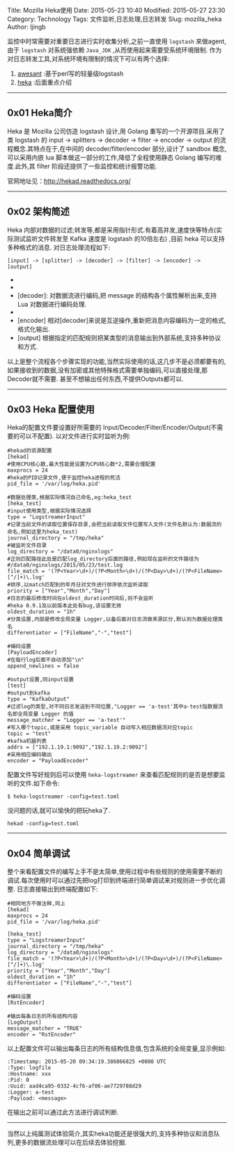 Title: Mozilla Heka使用
Date: 2015-05-23 10:40
Modified: 2015-05-27 23:30
Category: Technology
Tags: 文件监听,日志处理,日志转发
Slug: mozilla_heka
Author: ljingb

监控中时常需要对重要日志进行实时收集分析,之前一直使用 `logstash` 來做agent,由于 `logstash` 对系统强依赖 `Java_JDK` ,从而使用起来需要受系统环境限制.
作为对日志转发工具,对系统环境有限制的情况下可以有两个选择:

 1. [awesant](https://github.com/bloonix/awesant) :基于perl写的轻量级logstash
 2. [heka](https://github.com/mozilla-services/heka) :后面重点介绍


----------

## 0x01 Heka简介
Heka 是 Mozilla 公司仿造 logstash 设计,用 Golang 重写的一个开源项目.采用了类 logstash 的 input -> splitters -> decoder -> filter -> encoder -> output 的流程概念.其特点在于,在中间的 decoder/filter/encoder 部分,设计了 sandbox 概念,可以采用内嵌 lua 脚本做这一部分的工作,降低了全程使用静态 Golang 编写的难度.此外,其 filter 阶段还提供了一些监控和统计报警功能.

官网地址见：http://hekad.readthedocs.org/

----------

## 0x02 架构简述
Heka 内部对数据的过滤;转发等,都是采用指针形式.有着高并发,速度快等特点(实际测试监听文件转发至 Kafka 速度是 logstash 的10倍左右) ,目前 heka 可以支持多种格式的消息.
对日志处理流程如下:

` [input] -> [splitter] -> [decoder] -> [filter] -> [encoder] -> [output] `

 - [input]:
输入插件从外部获得数据,并将其读入Heka管道进行处理,支持数据读取方式包含:网络传输(tcp/udp),消息队列支持(AMQP/KAFKA),文件监听等多种方式.
 - [splitter]:
 对数据流进行分流,以区分不同来源日志.
 - [decoder]:
 对数据流进行编码,把 message 的结构各个属性解析出来,支持 Lua 对数据进行编码处理.
 - [filter]:
 Heka的处理引擎,可以对数据流进行过滤逻辑,包含统计/聚合甚至做些统计等操作.
 - [encoder]
 相对[decoder]来说是互逆操作,重新把消息内容编码为一定的格式,格式化输出.
 - [output]
 根据指定的匹配规则把某类型的消息输出到外部系统,支持多种协议和方式.

以上是整个流程各个步骤实现的功能,当然实际使用的话,这几步不是必须都要有的,如果接收到的数据,没有加密或其他特殊格式需要单独编码,可以直接处理,那Decoder就不需要. 甚至不想输出任何东西,不提供Outputs都可以.

----------

## 0x03 Heka 配置使用
Heka的配置文件要设置好所需要的 Input/Decoder/Filter/Encoder/Output(不需要的可以不配置).
以对文件进行实时监听为例:

```
#hekad的资源配置
[hekad]
#使用CPU核心数,最大性能是设置为CPU核心数*2,需要合理配置
maxprocs = 24
#heka的PID记录文件,便于监控heka进程的死活
pid_file = '/var/log/heka.pid'

#数据处理类,根据实际情况自己命名,eg:heka_test
[heka_test]
#input使用类型,根据实际情况选择
type = "LogstreamerInput"
#记录当前文件的读取位置保存目录,会把当前读取文件位置写入文件(文件名默认为:数据流的命名,例如这里为heka_test)
journal_directory = "/tmp/heka"
#被监听文件目录
log_directory = "/data0/nginxlogs"
#正则匹配路径此处是匹配log_directory后面的路径,例如现在监听的文件路径为
#/data0/nginxlogs/2015/05/23/test.log
file_match = '(?P<Year>\d+)/(?P<Month>\d+)/(?P<Day>\d+)/(?P<FileName>[^/]+)\.log'
#排序,以match匹配到的年月日对文件进行排序依次监听读取
priority = ["Year","Month","Day"]
#日志的最后修改时间在oldest_duration时间后,则不会监听
#heka 0.9.1及以前版本此处有bug,该设置无效
oldest_duration = "1h"
#分类设置,内部是修改全局变量 Logger,以备后面对日志流做来源区分,默认则为数据处理类名
differentiator = ["FileName","-","test"]

#编码设置
[PayloadEncoder]
#在每行log后面不自动添加"\n"
append_newlines = false

#output设置,同input设置
[test]
#output到kafka
type = "KafkaOutput"
#过滤log的类型,对不同日志发送到不同位置,"Logger == 'a-test'其中a-test指数据流名即全局变量 Logger 的值
message_matcher = "Logger == 'a-test'"
#写入哪个topic,或是采用 topic_variable 自动写入相应数据流对应topic
topic = "test"
#kafka机器列表
addrs = ["192.1.19.1:9092","192.1.19.2:9092"]
#采用相应编码输出
encoder = "PayloadEncoder"
```

配置文件写好规则后可以使用 `heka-logstreamer` 来查看匹配规则的是否是想要监听的文件.如下命令: 

```
$ heka-logstreamer -config=test.toml
```
没问题的话,就可以愉快的把玩heka了.

```
hekad -config=test.toml
```

----------

## 0x04 简单调试
整个来看配置文件的编写上手不是太简单,使用过程中有些规则的使用需要不断的调试.每次使用时可以通过先把log打印到终端进行简单调试来对规则进一步优化调整.
日志直接输出到终端配置如下:
```
#相同地方不做注释,同上
[hekad]
maxprocs = 24
pid_file = '/var/log/heka.pid'

[heka_test]
type = "LogstreamerInput"
journal_directory = "/tmp/heka"
log_directory = "/data0/nginxlogs"
file_match = '(?P<Year>\d+)/(?P<Month>\d+)/(?P<Day>\d+)/(?P<FileName>[^/]+)\.log'
priority = ["Year","Month","Day"]
oldest_duration = "1h"
differentiator = ["FileName","-","test"]

#编码设置
[RstEncoder]

#输出每条日志的所有结构内容
[LogOutput]
message_matcher = "TRUE"
encoder = "RstEncoder"

```

以上配置文件可以输出每条日志的所有结构信息值,包含系统的全局变量,显示例如:
```
:Timestamp: 2015-05-20 09:34:19.386066825 +0000 UTC
:Type: logfile
:Hostname: xxx
:Pid: 0
:Uuid: aad4ca95-0332-4cf6-af06-ae7729788d29
:Logger: a-test
:Payload: <message>
```
在输出之前可以通过此方法进行调试判断.

----------

当然以上纯属测试体验简介,其实heka功能还是很强大的,支持多种协议和消息队列,更多的数据流处理可以在后续去体验挖掘.